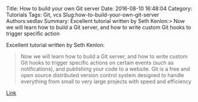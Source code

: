 Title: How to build your own Git server
Date: 2016-08-10 16:48:04
Category: Tutorials
Tags: Git, vcs
Slug:how-to-build-your-own-git-server
Authors:sedlav
Summary: Excellent tutorial written by Seth Kenlon:> Now we will learn how to build a Git server, and how to write custom Git hooks to trigger specific action

Excellent tutorial written by Seth Kenlon:
> Now we will learn how to build a Git server, and how to write custom Git hooks to trigger specific actions on certain events (such as notifications), and publishing your code to a website.
Git is a free and open source distributed version control system designed to handle everything from small to very large projects with speed and efficiency

[Link](https://opensource.com/life/16/8/how-construct-your-own-git-server-part-6#comment-103946)

